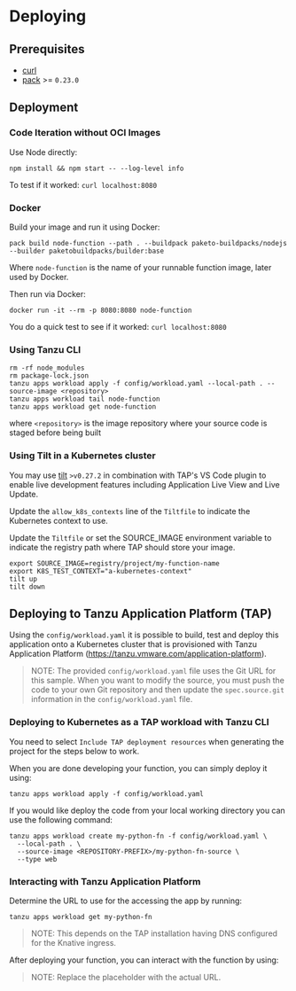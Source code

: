 # Deploying

## Prerequisites

- [curl](https://curl.se/download.html)
- [pack](https://buildpacks.io/docs/tools/pack/) >= `0.23.0`

## Deployment

### Code Iteration without OCI Images

Use Node directly: 
```
npm install && npm start -- --log-level info
```

To test if it worked: `curl localhost:8080`

### Docker

Build your image and run it using Docker: 

```
pack build node-function --path . --buildpack paketo-buildpacks/nodejs --builder paketobuildpacks/builder:base
```

Where `node-function` is the name of your runnable function image, later used by Docker.

Then run via Docker:

```
docker run -it --rm -p 8080:8080 node-function
```

You do a quick test to see if it worked: `curl localhost:8080`


### Using Tanzu CLI

```
rm -rf node_modules
rm package-lock.json
tanzu apps workload apply -f config/workload.yaml --local-path . --source-image <repository>
tanzu apps workload tail node-function
tanzu apps workload get node-function
```
where `<repository>` is the image repository where your source code is staged before being built

### Using Tilt in a Kubernetes cluster

You may use [tilt](https://github.com/tilt-dev/tilt) `>v0.27.2` in combination with TAP's VS Code plugin to enable live development features including Application Live View and Live Update.

Update the `allow_k8s_contexts` line of the `Tiltfile` to indicate the Kubernetes context to use. 

Update the `Tiltfile` or set the SOURCE_IMAGE environment variable to indicate the registry path where TAP should store your image. 

```
export SOURCE_IMAGE=registry/project/my-function-name
export K8S_TEST_CONTEXT="a-kubernetes-context"
tilt up
tilt down
```


## Deploying to Tanzu Application Platform (TAP)

Using the `config/workload.yaml` it is possible to build, test and deploy this application onto a
Kubernetes cluster that is provisioned with Tanzu Application Platform (https://tanzu.vmware.com/application-platform).

> NOTE: The provided `config/workload.yaml` file uses the Git URL for this sample. When you want to modify the source, you must push the code to your own Git repository and then update the `spec.source.git` information in the `config/workload.yaml` file.


### Deploying to Kubernetes as a TAP workload with Tanzu CLI

You need to select `Include TAP deployment resources` when generating the project for the steps below to work.

When you are done developing your function, you can simply deploy it using:

```
tanzu apps workload apply -f config/workload.yaml
```

If you would like deploy the code from your local working directory you can use the following command:

```
tanzu apps workload create my-python-fn -f config/workload.yaml \
  --local-path . \
  --source-image <REPOSITORY-PREFIX>/my-python-fn-source \
  --type web
```

### Interacting with Tanzu Application Platform

Determine the URL to use for the accessing the app by running:

```
tanzu apps workload get my-python-fn
```

> NOTE: This depends on the TAP installation having DNS configured for the Knative ingress.

After deploying your function, you can interact with the function by using:

> NOTE: Replace the <URL> placeholder with the actual URL.
